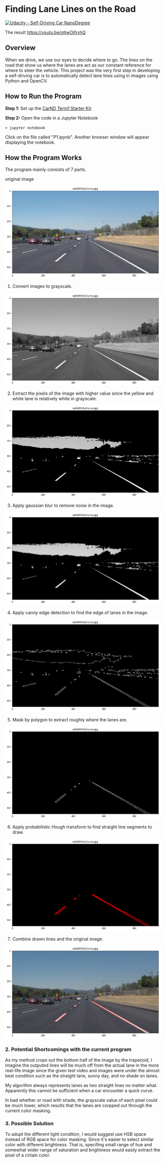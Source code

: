 # **Finding Lane Lines on the Road** 
[![Udacity - Self-Driving Car NanoDegree](https://s3.amazonaws.com/udacity-sdc/github/shield-carnd.svg)](http://www.udacity.com/drive)

The result
https://youtu.be/gtjwOifrxhQ

Overview
---

When we drive, we use our eyes to decide where to go.  The lines on the road that show us where the lanes are act as our constant reference for where to steer the vehicle.  This project was the very first step in developing a self-driving car is to automatically detect lane lines using in images using Python and OpenCV.


How to Run the Program
---

**Step 1:** Set up the [CarND Term1 Starter Kit](https://classroom.udacity.com/nanodegrees/nd013/parts/fbf77062-5703-404e-b60c-95b78b2f3f9e/modules/83ec35ee-1e02-48a5-bdb7-d244bd47c2dc/lessons/8c82408b-a217-4d09-b81d-1bda4c6380ef/concepts/4f1870e0-3849-43e4-b670-12e6f2d4b7a7)

**Step 2:** Open the code in a Jupyter Notebook

`> jupyter notebook`

Click on the file called "P1.ipynb".  Another browser window will appear displaying the notebook.  

How the Program Works
---

[//]: # (Image References)

[original]: ./writeup_images/original.png
[gray]: ./writeup_images/gray.png
[color_selected]: ./writeup_images/color_selected.png
[blured]: ./writeup_images/blured.png
[cannied]: ./writeup_images/cannied.png
[masked]: ./writeup_images/masked.png
[hough]: ./writeup_images/hough.png
[combined]: ./writeup_images/combined.png

The program mainly consists of 7 parts.

original image

![alt text][original]

1. Convert images to grayscale.

![alt text][gray]

2. Extract the pixels of the image with higher value since the yellow and white lane is relatively white in grayscale.

![alt text][color_selected]

3. Apply gaussian blur to remove noise in the image.

![alt text][blured]

4. Apply canny edge detection to find the edge of lanes in the image.

![alt text][cannied]

5. Mask by polygon to extract roughly where the lanes are.

![alt text][masked]

6. Apply probabilistic Hough transform to find straight line segments to draw.

![alt text][hough]

7. Combine drawn lines and the original image.

![alt text][combined]

### 2. Potential Shortcomings with the current program

As my method crops out the bottom half of the image by the trapezoid, I imagine the outputed lines will be much off from the actual lane in the more real-life image since the given test video and images were under the almost best condition such as the straight lane, sunny day, and no shade on lanes. 

My algorithm always represents lanes as two straight lines no matter what. Apparently this cannot be sufficient when a car encounter a quick curve.

In bad whether or road with shade, the grayscale value of each pixel could be much lower, which results that the lanes are corpped out through the current color masking.

### 3. Possible Solution

To adupt the different light condition, I would suggest use HSB space instead of RGB space for color masking. Since it's easier to select similar color with different brightness. That is, specifing small range of hue and somewhat wider range of saturation and brightness would easily extract the pixel of a cirtain color.
